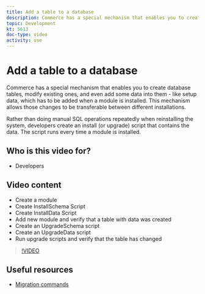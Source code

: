 ```yaml
---
title: Add a table to a database
description: Commerce has a special mechanism that enables you to create database tables, modify existing ones, and even add some data into them.
topic: Development
kt: 5613
doc-type: video
activity: use
---
```


# Add a table to a database

Commerce has a special mechanism that enables you to create database tables, modify existing ones, and even add some data into them - like setup data, which has to be added when a module is installed. This mechanism allows those changes to be transferable between different installations.

Rather than doing manual SQL operations repeatedly when reinstalling the system, developers create an install (or upgrade) script that contains the data. The script runs every time a module is installed.

## Who is this video for?

- Developers

## Video content

- Create a module
- Create InstallSchema Script
- Create InstallData Script
- Add new module and verify that a table with data was created
- Create an UpgradeSchema script
- Create an UpgradeData script
- Run upgrade scripts and verify that the table has changed

>[!VIDEO](https://video.tv.adobe.com/v/35791?quality=12&learn=on)

## Useful resources

- [Migration commands](https://devdocs.magento.com/guides/v2.4/extension-dev-guide/declarative-schema/migration-commands.html)
